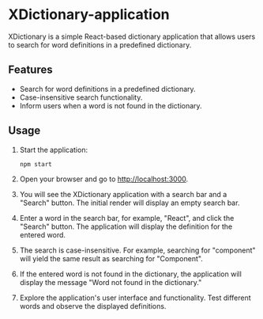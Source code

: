 # XDictionary-application

XDictionary is a simple React-based dictionary application that allows users to search for word definitions in a predefined dictionary.

## Features

- Search for word definitions in a predefined dictionary.
- Case-insensitive search functionality.
- Inform users when a word is not found in the dictionary.

## Usage

1. Start the application:

   ```bash
   npm start
   ```

2. Open your browser and go to [http://localhost:3000](http://localhost:3000).

3. You will see the XDictionary application with a search bar and a "Search" button. The initial render will display an empty search bar.

4. Enter a word in the search bar, for example, "React", and click the "Search" button. The application will display the definition for the entered word.

5. The search is case-insensitive. For example, searching for "component" will yield the same result as searching for "Component".

6. If the entered word is not found in the dictionary, the application will display the message "Word not found in the dictionary."

7. Explore the application's user interface and functionality. Test different words and observe the displayed definitions.

